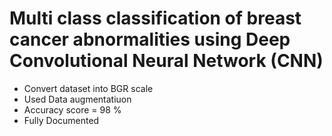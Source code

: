 # Multi class classification of breast cancer abnormalities using Deep Convolutional Neural Network (CNN)
-	Convert dataset into BGR scale
-	Used Data augmentatiuon
-	Accuracy score = 98 %
-	Fully Documented
